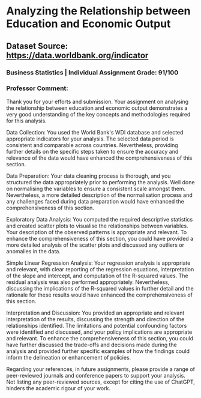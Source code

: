 # Analyzing the Relationship between Education and Economic Output
## Dataset Source: https://data.worldbank.org/indicator
### Business Statistics | Individual Assignment Grade: 91/100
### Professor Comment: 
Thank you for your efforts and submission. Your assignment on analysing the relationship between education and economic output demonstrates a very good understanding of the key concepts and methodologies required for this analysis.  

 

Data Collection: You used the World Bank's WDI database and selected appropriate indicators for your analysis. The selected data period is consistent and comparable across countries. Nevertheless, providing further details on the specific steps taken to ensure the accuracy and relevance of the data would have enhanced the comprehensiveness of this section.   

 

Data Preparation: Your data cleaning process is thorough, and you structured the data appropriately prior to performing the analysis. Well done on normalising the variables to ensure a consistent scale amongst them. Nevertheless, a more detailed description of the normalisation process and any challenges faced during data preparation would have enhanced the comprehensiveness of this section.  

 

Exploratory Data Analysis: You computed the required descriptive statistics and created scatter plots to visualise the relationships between variables. Your description of the observed patterns is appropriate and relevant. To enhance the comprehensiveness of this section, you could have provided a more detailed analysis of the scatter plots and discussed any outliers or anomalies in the data.  

 

Simple Linear Regression Analysis: Your regression analysis is appropriate and relevant, with clear reporting of the regression equations, interpretation of the slope and intercept, and computation of the R-squared values. The residual analysis was also performed appropriately. Nevertheless, discussing the implications of the R-squared values in further detail and the rationale for these results would have enhanced the comprehensiveness of this section.  

 

Interpretation and Discussion: You provided an appropriate and relevant interpretation of the results, discussing the strength and direction of the relationships identified. The limitations and potential confounding factors were identified and discussed, and your policy implications are appropriate and relevant. To enhance the comprehensiveness of this section, you could have further discussed the trade-offs and decisions made during the analysis and provided further specific examples of how the findings could inform the delineation or enhancement of policies.  

 

Regarding your references, in future assignments, please provide a range of peer-reviewed journals and conference papers to support your analysis. Not listing any peer-reviewed sources, except for citing the use of ChatGPT, hinders the academic rigour of your work. 
